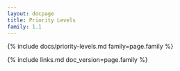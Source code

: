 ```yaml
---
layout: docpage
title: Priority Levels
family: 1.1
---
```


{% include docs/priority-levels.md family=page.family %}


{% include links.md doc_version=page.family %}
